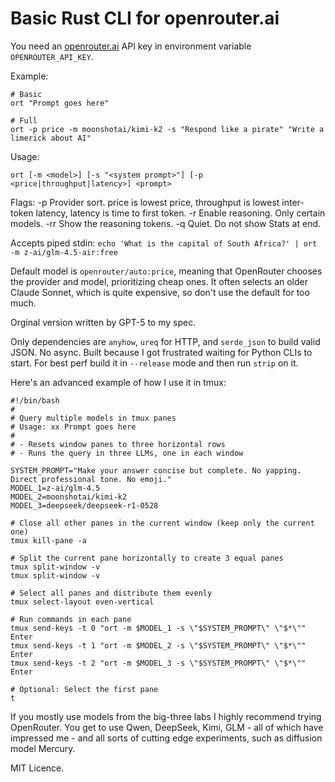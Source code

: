 # Basic Rust CLI for openrouter.ai

You need an [openrouter.ai](https://openrouter.ai/) API key in environment variable `OPENROUTER_API_KEY`.

Example:
```
# Basic
ort "Prompt goes here"

# Full
ort -p price -m moonshotai/kimi-k2 -s "Respond like a pirate" "Write a limerick about AI"
```

Usage:
```
ort [-m <model>] [-s "<system prompt>"] [-p <price|throughput|latency>] <prompt>
```

Flags:
-p Provider sort. price is lowest price, throughput is lowest inter-token latency, latency is time to first token.
-r Enable reasoning. Only certain models.
-rr Show the reasoning tokens.
-q Quiet. Do not show Stats at end.

Accepts piped stdin: `echo 'What is the capital of South Africa?' | ort -m z-ai/glm-4.5-air:free`

Default model is `openrouter/auto:price`, meaning that OpenRouter chooses the provider and model, prioritizing cheap ones. It often selects an older Claude Sonnet, which is quite expensive, so don't use the default for too much.

Orginal version written by GPT-5 to my spec.

Only dependencies are `anyhow`, `ureq` for HTTP, and `serde_json` to build valid JSON. No async. Built because I got frustrated waiting for Python CLIs to start. For best perf build it in `--release` mode and then run `strip` on it.

Here's an advanced example of how I use it in tmux:

```
#!/bin/bash
#
# Query multiple models in tmux panes
# Usage: xx Prompt goes here
#
# - Resets window panes to three horizontal rows
# - Runs the query in three LLMs, one in each window

SYSTEM_PROMPT="Make your answer concise but complete. No yapping. Direct professional tone. No emoji."
MODEL_1=z-ai/glm-4.5
MODEL_2=moonshotai/kimi-k2
MODEL_3=deepseek/deepseek-r1-0528

# Close all other panes in the current window (keep only the current one)
tmux kill-pane -a

# Split the current pane horizontally to create 3 equal panes
tmux split-window -v
tmux split-window -v

# Select all panes and distribute them evenly
tmux select-layout even-vertical

# Run commands in each pane
tmux send-keys -t 0 "ort -m $MODEL_1 -s \"$SYSTEM_PROMPT\" \"$*\"" Enter
tmux send-keys -t 1 "ort -m $MODEL_2 -s \"$SYSTEM_PROMPT\" \"$*\"" Enter
tmux send-keys -t 2 "ort -m $MODEL_3 -s \"$SYSTEM_PROMPT\" \"$*\"" Enter

# Optional: Select the first pane
t
```

If you mostly use models from the big-three labs I highly recommend trying OpenRouter. You get to use Qwen, DeepSeek, Kimi, GLM - all of which have impressed me - and all sorts of cutting edge experiments, such as diffusion model Mercury.

MIT Licence.

